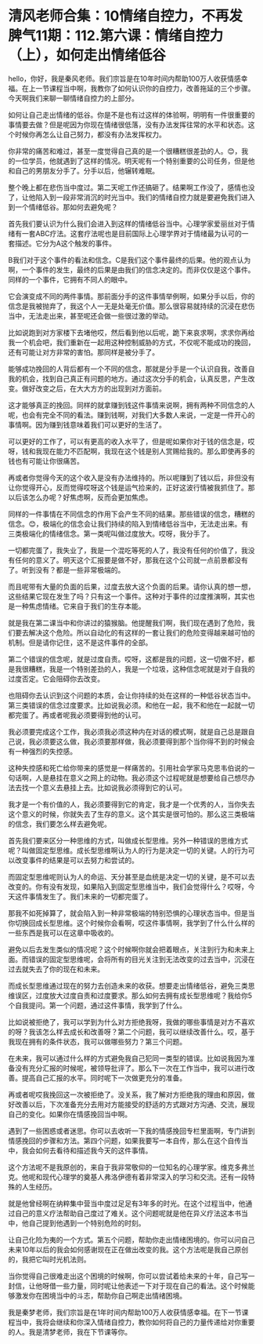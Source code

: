 # 清风老师合集：10情绪自控力，不再发脾气11期：112.第六课：情绪自控力（上），如何走出情绪低谷

hello，你好，我是秦风老师。我们宗旨是在10年时间内帮助100万人收获情感幸福。在上一节课程当中啊，我教你了如何认识你的自控力，改善拖延的三个步骤。今天啊我们来聊一聊情绪自控力的上部分。

如何让自己走出情绪的低谷。你是不是也有过这样的体验啊，明明有一件很重要的事情要去做？但是呢因为你现在情绪很低落，没有办法发挥往常的水平和状态。这个时候你再怎么让自己努力，都没有办法发挥权力。

你非常的痛苦和难过，甚至一度觉得自己真的是一个很糟糕很差劲的人。😊，我的一位学员，他就遇到了这样的情况。明天呢有一个特别重要的公司任务，但是他和自己的男朋友分手了。分手以后，他辗转难眠。

整个晚上都在悲伤当中度过。第二天呢工作还搞砸了。结果啊工作没了，感情也没了，让他陷入到一段非常消沉的时光当中。我们的情绪自控力就是要避免我们进入到一个情绪低谷。那如何去避免呢？

首先我们要认识为什么我们会进入到这样的情绪低谷当中。心理学家爱丽丝对于情绪有一套ABC疗法。这套疗法呢也是目前国际上心理学界对于情绪最为认可的一套描述。它分为A这个触发的事件。

B我们对于这个事件的看法和信念。C是我们这个事件最终的后果。他的观点认为啊，一个事件的发生，最终的后果是由我们的信念决定的。而非仅仅是这个事件。同样的一个事件，它拥有不同人的眼中。

它会演变成不同的两件事情。那前面分手的这件事情举例啊，如果分手以后，你的信念是我被抛弃了，我这个人一无是处毫无价值。那么很容易就持续的沉浸在悲伤当中，无法走出来，甚至呢还会做一些很过激的举动。

比如说跑到对方家楼下去堵他哎，然后看到他以后呢，跪下来哀求啊，求求你再给我一个机会吧，我们重新在一起用这种控制威胁的方式，不仅呢不能成功的挽回，还有可能让对方非常的害怕。那同样是被分手了。

能够成功挽回的人背后都有一个不同的信念，那就是分手是一个认识自我，改善自我的机会，找到自己真正有问题的地方。通过这次分手的机会，认真反思，产生改变。做好改变之后，在大大方方的出现到对方面前。

这才能够真正的挽回。同样的就拿赚到钱这件事情来说啊，拥有两种不同信念的人呢，也会有完全不同的看法。赚到钱啊，对我们大多数人来说，一定是一件开心的事情啊。因为赚到钱意味着我们可以更好的生活了。

可以更好的工作了，可以有更高的收入水平了，但是呢如果你对于钱的信念是，哎呀，钱和我现在能力不匹配啊，我现在这个钱是别人赏赐给我的。那么即使再多的钱也有可能让你很痛苦。

再或者你觉得今天的这个收入是没有办法维持的。所以呢赚到了钱以后，非但没有让你觉得开心，反而觉得哎呀这个钱是运气捡来的，正好这波行情被我抓住了。那以后该怎么办呢？好焦虑啊，反而会更加焦虑。

同样的一件事情在不同信念的作用下会产生不同的结果。那些错误的信念，糟糕的信念。😊，极端化的信念会让我们持续的陷入到情绪低谷当中，无法走出来。有三类极端化的情绪信念。第一类呢叫做过度放大。哎呀，我分手了。

一切都完蛋了，我失业了，我是一个混吃等死的人了，我没有任何的价值了，我没有任何的意义了。明天这个汇报要是做不好，那我在这个公司就一点前景都没有了。听到没有？都是一些非常极端的。

而且呢带有大量的负面的后果，过度去放大这个负面的后果。请你认真的想一想，这些结果它现在发生了吗？只有这一个事件。这种对于事件的过度推演啊，其实也是一种焦虑情绪。它来自于我们的生存本能。

就是我在第二课当中和你讲过的猿猴脑。他提醒我们啊，我们现在遇到了危险，我们要去解决这个危险。所以自动化的有这样的一套让我们的危险变得越来越可怕的机制。但是请你记住，这不是这件事件的全部。

第二个错误的信念呢，就是过度自责。哎呀，这都是我的问题，这一切做不好，都是我很糟糕，我是一个特别差劲的人，我是一个垃圾，这种信念呢就是对于自我的过度否定。它会阻碍你去改变。

也阻碍你去认识到这个问题的本质，会让你持续的处在这样的一种低谷状态当中。第三类错误的信念过度要求。比如说我必须。和他在一起，我不和他在一起就一切都完蛋了。再或者呢我必须要得到他的认可。

我必须要完成这个工作，我必须我必须这种内在对话的模式啊，就是自己总是跟自己说，我必须要这么做，我必须要那样做，我必须要得到那个当你得不到的时候会有一种强烈的失控感。

这种失控感和死亡给你带来的感觉是一样痛苦的。引用社会学家马克思韦伯说的一句话啊，人是悬挂在意义之网上的动物。我必须这个过程呢就是想要给自己想尽办法去找一个意义去悬挂上去。比如说我必须得到它的认可。

我才是一个有价值的人，我必须要得到它的肯定，我才是一个优秀的人，当你失去这个意义的时候，你就失去了生存的意义。这个其实是很可怕的。那么这三类极端的信念，我们要怎么样去避免呢。

首先我们要来区分一种思维的方式，叫做成长型思维。另外一种错误的思维方式呢？叫做固定型思维。成长型思维啊认为人的行为是决定一切的关键。人的行为可以改变事件的结果是可以去努力和尝试的。

而固定型思维呢则认为人的命运、天分甚至是血统是决定一切的关键，是不可以去改变的。你有没有发现，如果陷入到固定型思维当中，我们会觉得什么？哎呀，今天这件事情发生了。我们未来的一切都完蛋了。

那我不如死掉算了，就会陷入到一种非常极端的特别恐惧的心理状态当中。但是当你切换回成长型思维。这个时候你会看啊，哎这件事情啊，我学到了什么什么样的一些东西是我可以在这章中吸收的。

避免以后去发生类似的情况呢？这个时候啊你就会把着眼点，关注到行为和未来上面。而错误的固定型思维呢，会将所有的目光关注到无法改变的过去当中，沉浸在过去就失去了你的现在和未来。

而成长型思维通过现在的努力去创造未来的收获。想要走出情绪低谷，避免三类思维误区，过度放大过度自责和过度要求。那么如何去拥有成长型思维呢？我给你5个自我提问。第一个问题，通过这件事情，我学到了什么。

比如说被拒绝了，我可以学到为什么对方拒绝我呀，我做的哪些事情是对方不喜欢的呀？我该怎么样去成长和改善呀？第二个问题，我可以继续改善什么。哎，基于我现在拥有的条件状态，我可以做哪些努力？第三个问题。

在未来，我可以通过什么样的方式避免我自己犯同一类型的错误。比如说我因为准备没有充分汇报的时候呢，被领导批评了。那么下一次在工作当中，我可以进行改善。提高自己汇报的水平。同时呢下一次做更充分的准备。

再或者呢哎我挽回这一次被拒绝了。没关系，我了解对方拒绝我的理由和原因，做好改善以后，下次准备充分去用对方能接受的舒适的方式跟对方沟通、交流，展现自己的变化。如果你在情感挽回当中啊。

遇到了一些困惑或者迷思。你可以去收听一下我的情感挽回专栏里面啊，专门讲到情感挽回的步骤和方法。第四个问题，如果我要写一本自传，那么在这个自传当中，我会如何去看待和描述我今天的这件事情。

这个方法呢不是我原创的，来自于我非常敬仰的一位知名的心理学家。维克多弗兰克。他呢和现代心理学的奠基人弗洛伊德有着非常深入的学习和交流。还有一段特殊的人生经历。

就是他曾经啊在纳粹集中营当中度过足足有3年多的时光。在这个过程当中，他通过自己的意义疗法帮助自己度过了难关。这个问题呢就是他在异义疗法这本书当中，他自己提到他遇到一个特别危险的时刻。

让自己化险为夷的一个方式。第五个问题，帮助你走出情绪困境的。你可以问自己未来10年以后的我会如何感谢现在正在做出改变的我。这个方法呢是我自己原创的，我把它叫时光机法则。

当你觉得自己很难走出这个困境的时候啊，你可以尝试着给未来的十年，自己写一封信，让他呀借一些力量，同时呢让他表述一下对于现在自己的看法。这个时候能够激发你在困境当中的斗志，帮助你自己啊走出情绪困境。

我是秦梦老师，我们宗旨是在1年时间内帮助100万人收获情感幸福。在下一节课程当中，我将会继续和你深入情绪自控力，教你如何将自己的力量传递给对你重要的人。我是清梦老师，我在下节课等你。

